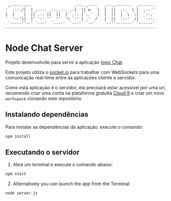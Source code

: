 
     ,-----.,--.                  ,--. ,---.   ,--.,------.  ,------.
    '  .--./|  | ,---. ,--.,--. ,-|  || o   \  |  ||  .-.  \ |  .---'
    |  |    |  || .-. ||  ||  |' .-. |`..'  |  |  ||  |  \  :|  `--, 
    '  '--'\|  |' '-' ''  ''  '\ `-' | .'  /   |  ||  '--'  /|  `---.
     `-----'`--' `---'  `----'  `---'  `--'    `--'`-------' `------'
    ----------------------------------------------------------------- 


# Node Chat Server

Projeto desenvolvido para servir a aplicação [Ionic Chat](https://github.com/plinionaves/ionic-chat).

Este projeto utiliza o [socket.io](http://socket.io/) para trabalhar com WebSockets para uma comunicação real-time entre as aplicações cliente e servidor.

Como esta aplicação é o servidor, ela precisará estar acessível por uma url, recomendo criar uma conta na plataforma gratuita [Cloud 9](https://c9.io) e criar um novo `workspace` clonando este repositório.

## Instalando dependências

Para instalar as dependências da aplicação, execute o comando:

```bash
npm install
```

## Executando o servidor

1) Abra um terminal e execute o comando abaixo:

```bash
npm start
```

2) Alternatively you can launch the app from the Terminal:

```bash
node server.js
```
